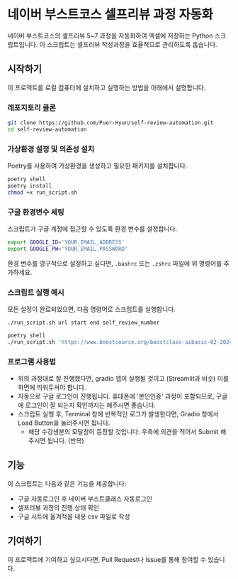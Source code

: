 # 네이버 부스트코스 셀프리뷰 과정 자동화

네이버 부스트코스의 셀프리뷰 5~7 과정을 자동화하여 엑셀에 저장하는 Python 스크립트입니다. 이 스크립트는 셀프리뷰 작성과정을 효율적으로 관리하도록 돕습니다.

## 시작하기
이 프로젝트를 로컬 컴퓨터에 설치하고 실행하는 방법을 아래에서 설명합니다.

### 레포지토리 클론
```bash
git clone https://github.com/Puer-Hyun/self-review-automation.git
cd self-review-automation
```

### 가상환경 설정 및 의존성 설치
Poetry를 사용하여 가상환경을 생성하고 필요한 패키지를 설치합니다.
```bash
poetry shell
poetry install
chmod +x run_script.sh
```

### 구글 환경변수 세팅
스크립트가 구글 계정에 접근할 수 있도록 환경 변수를 설정합니다.
```bash
export GOOGLE_ID='YOUR_EMAIL_ADDRESS'
export GOOGLE_PW='YOUR_EMAIL_PASSWORD'
```
환경 변수를 영구적으로 설정하고 싶다면, `.bashrc` 또는 `.zshrc` 파일에 위 명령어를 추가하세요.

### 스크립트 실행 예시
모든 설정이 완료되었으면, 다음 명령어로 스크립트를 실행합니다.

```bash
./run_script.sh url start end self_review_number
```

```bash
poetry shell
./run_script.sh 'https://www.boostcourse.org/boostclass-aibasic-02-202404/lecture/1536640?isDesc=false' 2039 2100 5
```

### 프로그램 사용법
- 위의 과정대로 잘 진행했다면, gradio 앱이 실행될 것이고 (Streamlit과 비슷) 이를 화면에 띄워두셔야 합니다.
- 자동으로 구글 로그인이 진행됩니다. 휴대폰에 '본인인증' 과정이 포함되므로, 구글에 로그인이 잘 되는지 확인까지는 해주시면 좋습니다.
- 스크립트 실행 후, Terminal 창에 반복적인 로그가 발생한다면, Gradio 창에서 Load Button을 눌러주시면 됩니다.
    - 해당 수강생분의 모달창이 등장할 것입니다. 우측에 의견을 적어서 Submit 해주시면 됩니다. (반복)

## 기능
이 스크립트는 다음과 같은 기능을 제공합니다:
- 구글 자동로그인 후 네이버 부스트클래스 자동로그인
- 셀프리뷰 과정의 진행 상태 확인
- 구글 시트에 옮겨적을 내용 csv 파일로 작성

## 기여하기
이 프로젝트에 기여하고 싶으시다면, Pull Request나 Issue를 통해 참여할 수 있습니다.